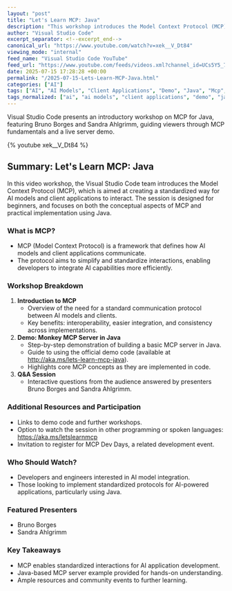 ```yaml
---
layout: "post"
title: "Let's Learn MCP: Java"
description: "This workshop introduces the Model Context Protocol (MCP), a framework for standardizing AI model and client app interactions. Visual Studio Code team members demonstrate setting up an MCP server in Java and discuss core MCP concepts, providing resources and a demo code link for hands-on learning."
author: "Visual Studio Code"
excerpt_separator: <!--excerpt_end-->
canonical_url: "https://www.youtube.com/watch?v=xek__V_Dt84"
viewing_mode: "internal"
feed_name: "Visual Studio Code YouTube"
feed_url: "https://www.youtube.com/feeds/videos.xml?channel_id=UCs5Y5_7XK8HLDX0SLNwkd3w"
date: 2025-07-15 17:28:28 +00:00
permalink: "/2025-07-15-Lets-Learn-MCP-Java.html"
categories: ["AI"]
tags: ["AI", "AI Models", "Client Applications", "Demo", "Java", "Mcp", "Server Creation", "Standardization", "Videos", "VS Code", "Workshop"]
tags_normalized: ["ai", "ai models", "client applications", "demo", "java", "mcp", "server creation", "standardization", "videos", "vs code", "workshop"]
---
```


Visual Studio Code presents an introductory workshop on MCP for Java, featuring Bruno Borges and Sandra Ahlgrimm, guiding viewers through MCP fundamentals and a live server demo.<!--excerpt_end-->

{% youtube xek__V_Dt84 %}

## Summary: Let's Learn MCP: Java

In this video workshop, the Visual Studio Code team introduces the Model Context Protocol (MCP), which is aimed at creating a standardized way for AI models and client applications to interact. The session is designed for beginners, and focuses on both the conceptual aspects of MCP and practical implementation using Java.

### What is MCP?

- MCP (Model Context Protocol) is a framework that defines how AI models and client applications communicate.
- The protocol aims to simplify and standardize interactions, enabling developers to integrate AI capabilities more efficiently.

### Workshop Breakdown

1. **Introduction to MCP**
    - Overview of the need for a standard communication protocol between AI models and clients.
    - Key benefits: interoperability, easier integration, and consistency across implementations.
2. **Demo: Monkey MCP Server in Java**
    - Step-by-step demonstration of building a basic MCP server in Java.
    - Guide to using the official demo code (available at http://aka.ms/lets-learn-mcp-java).
    - Highlights core MCP concepts as they are implemented in code.
3. **Q&A Session**
    - Interactive questions from the audience answered by presenters Bruno Borges and Sandra Ahlgrimm.

### Additional Resources and Participation

- Links to demo code and further workshops.
- Option to watch the session in other programming or spoken languages: https://aka.ms/letslearnmcp
- Invitation to register for MCP Dev Days, a related development event.

### Who Should Watch?

- Developers and engineers interested in AI model integration.
- Those looking to implement standardized protocols for AI-powered applications, particularly using Java.

### Featured Presenters

- Bruno Borges
- Sandra Ahlgrimm

### Key Takeaways

- MCP enables standardized interactions for AI application development.
- Java-based MCP server example provided for hands-on understanding.
- Ample resources and community events to further learning.

